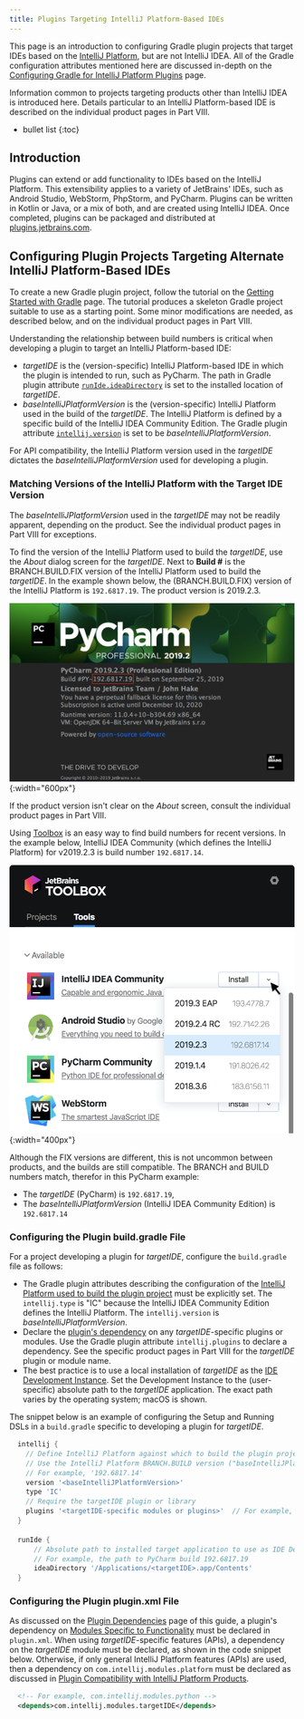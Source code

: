 ```yaml
---
title: Plugins Targeting IntelliJ Platform-Based IDEs 
---
```


This page is an introduction to configuring Gradle plugin projects that target IDEs based on the [IntelliJ Platform](/intro/intellij_platform.md), but are not IntelliJ IDEA.
All of the Gradle configuration attributes mentioned here are discussed in-depth on the [Configuring Gradle for IntelliJ Platform Plugins](/tutorials/build_system/gradle_guide.md) page.

Information common to projects targeting products other than IntelliJ IDEA is introduced here. 
Details particular to an IntelliJ Platform-based IDE is described on the individual product pages in Part VIII.

* bullet list
{:toc}

## Introduction 
Plugins can extend or add functionality to IDEs based on the IntelliJ Platform. 
This extensibility applies to a variety of JetBrains' IDEs, such as Android Studio, WebStorm, PhpStorm, and PyCharm.
Plugins can be written in Kotlin or Java, or a mix of both, and are created using IntelliJ IDEA.
Once completed, plugins can be packaged and distributed at [plugins.jetbrains.com](https://plugins.jetbrains.com).

## Configuring Plugin Projects Targeting Alternate IntelliJ Platform-Based IDEs
To create a new Gradle plugin project, follow the tutorial on the [Getting Started with Gradle](/tutorials/build_system/prerequisites.md) page.
The tutorial produces a skeleton Gradle project suitable to use as a starting point.
Some minor modifications are needed, as described below, and on the individual product pages in Part VIII.

Understanding the relationship between build numbers is critical when developing a plugin to target an IntelliJ Platform-based IDE:
* _targetIDE_ is the (version-specific) IntelliJ Platform-based IDE in which the plugin is intended to run, such as PyCharm.
  The path in Gradle plugin attribute [`runIde.ideaDirectory`](/tutorials/build_system/gradle_guide.md#running-against-alternate-versions-and-types-of-intellij-platform-based-ides) is set to the installed location of _targetIDE_.
* _baseIntelliJPlatformVersion_ is the (version-specific) IntelliJ Platform used in the build of the _targetIDE_.
  The IntelliJ Platform is defined by a specific build of the IntelliJ IDEA Community Edition.
  The Gradle plugin attribute [`intellij.version`](/tutorials/build_system/gradle_guide.md#intellij-platform-configuration) is set to be _baseIntelliJPlatformVersion_.

For API compatibility, the IntelliJ Platform version used in the _targetIDE_ dictates the _baseIntelliJPlatformVersion_ used for developing a plugin. 

### Matching Versions of the IntelliJ Platform with the Target IDE Version
The _baseIntelliJPlatformVersion_ used in the _targetIDE_ may not be readily apparent, depending on the product.
See the individual product pages in Part VIII for exceptions.

To find the version of the IntelliJ Platform used to build the _targetIDE_, use the _About_ dialog screen for the _targetIDE_.
Next to **Build #** is the BRANCH.BUILD.FIX version of the IntelliJ Platform used to build the _targetIDE_.
In the example shown below, the (BRANCH.BUILD.FIX) version of the IntelliJ Platform is `192.6817.19`.
The product version is 2019.2.3.

![Example PyCharm](img/pycharm_build.png){:width="600px"}

If the product version isn't clear on the _About_ screen, consult the individual product pages in Part VIII.

Using [Toolbox](https://www.jetbrains.com/toolbox-app/) is an easy way to find build numbers for recent versions.
In the example below, IntelliJ IDEA Community (which defines the IntelliJ Platform) for v2019.2.3 is build number `192.6817.14`.

![Toolbox Lookup](img/toolbox_lookup.png){:width="400px"}

Although the FIX versions are different, this is not uncommon between products, and the builds are still compatible. 
The BRANCH and BUILD numbers match, therefor in this PyCharm example: 
* The _targetIDE_ (PyCharm) is `192.6817.19`, 
* The _baseIntelliJPlatformVersion_ (IntelliJ IDEA Community Edition) is `192.6817.14`  

### Configuring the Plugin build.gradle File
For a project developing a plugin for _targetIDE_, configure the `build.gradle` file as follows:
* The Gradle plugin attributes describing the configuration of the [IntelliJ Platform used to build the plugin project](/tutorials/build_system/gradle_guide.md#configuring-the-gradle-plugin-for-building-intellij-platform-plugin-projects) must be explicitly set. 
  The `intellij.type` is "IC" because the IntelliJ IDEA Community Edition defines the IntelliJ Platform.
  The `intellij.version` is _baseIntelliJPlatformVersion_.
* Declare the [plugin's dependency](/tutorials/build_system/gradle_guide.md#plugin-dependencies) on any _targetIDE_-specific plugins or modules.
  Use the Gradle plugin attribute `intellij.plugins` to declare a dependency.
  See the specific product pages in Part VIII for the _targetIDE_ plugin or module name.
* The best practice is to use a local installation of _targetIDE_ as the [IDE Development Instance](/basics/ide_development_instance.md).
  Set the Development Instance to the (user-specific) absolute path to the _targetIDE_ application.
  The exact path varies by the operating system; macOS is shown.

The snippet below is an example of configuring the Setup and Running DSLs in a `build.gradle` specific to developing a plugin for _targetIDE_.
```groovy
  intellij {
    // Define IntelliJ Platform against which to build the plugin project.
    // Use the IntelliJ Platform BRANCH.BUILD version ("baseIntelliJPlatformVersion") matching "targetIDE"
    // For example, '192.6817.14'
    version '<baseIntelliJPlatformVersion>'     
    type 'IC'                 
    // Require the targetIDE plugin or library 
    plugins '<targetIDE-specific modules or plugins>'  // For example, 'python' 
  }
  
  runIde {
      // Absolute path to installed target application to use as IDE Development Instance
      // For example, the path to PyCharm build 192.6817.19
      ideaDirectory '/Applications/<targetIDE>.app/Contents'
  }
```

### Configuring the Plugin plugin.xml File
As discussed on the [Plugin Dependencies](/basics/getting_started/plugin_compatibility.md#declaring-plugin-dependencies) page of this guide, a plugin's dependency on [Modules Specific to Functionality](/basics/getting_started/plugin_compatibility.md#modules-specific-to-functionality) must be declared in `plugin.xml`. 
When using _targetIDE_-specific features (APIs), a dependency on the _targetIDE_ module must be declared, as shown in the code snippet below.
Otherwise, if only general IntelliJ Platform features (APIs) are used, then a dependency on `com.intellij.modules.platform` must be declared as discussed in [Plugin Compatibility with IntelliJ Platform Products](/basics/getting_started/plugin_compatibility.md).
```xml
  <!-- For example, com.intellij.modules.python -->
  <depends>com.intellij.modules.targetIDE</depends>
```

